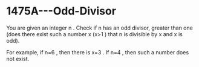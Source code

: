 # 1475A---Odd-Divisor


You are given an integer n
. Check if n
 has an odd divisor, greater than one (does there exist such a number x
 (x>1
) that n
 is divisible by x
 and x
 is odd).

For example, if n=6
, then there is x=3
. If n=4
, then such a number does not exist.

